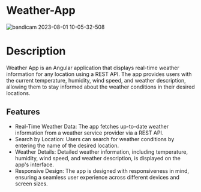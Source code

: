 # Weather-App

![bandicam 2023-08-01 10-05-32-508](https://github.com/anwesha2002/Weather-App/assets/116761608/b873531b-964f-4ace-bccd-2bf97bf3db52)

# Description
Weather App is an Angular application that displays real-time weather information for any location using a REST API. The app provides users with the current temperature, humidity, wind speed, and weather description, allowing them to stay informed about the weather conditions in their desired locations.

## Features
- Real-Time Weather Data: The app fetches up-to-date weather information from a weather service provider via a REST API.
- Search by Location: Users can search for weather conditions by entering the name of the desired location.
- Weather Details: Detailed weather information, including temperature, humidity, wind speed, and weather description, is displayed on the app's interface.
- Responsive Design: The app is designed with responsiveness in mind, ensuring a seamless user experience across different devices and screen sizes.
